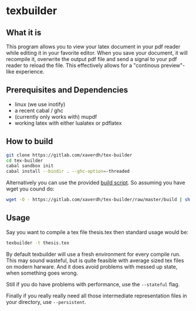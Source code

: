 # texbuilder
## What it is

This program allows you to view your latex document in your pdf
reader while editing it in your favorite editor. When you save
your document, it will recompile it, overwrite the output pdf file
and send a signal to your pdf reader to reload the file.
This effectively allows for a "continous preview"-like experience.

## Prerequisites and Dependencies
  * linux (we use inotify)
  * a recent cabal / ghc
  * (currently only works with) mupdf
  * working latex with either lualatex or pdflatex

## How to build

```sh
git clone https://gitlab.com/xaverdh/tex-builder
cd tex-builder
cabal sandbox init
cabal install --bindir . --ghc-option=-threaded
```
Alternatively you can use the provided [build script][build-script].
So assuming you have wget you cound do:

```sh
wget -O - https://gitlab.com/xaverdh/tex-builder/raw/master/build | sh
```

## Usage

Say you want to compile a tex file thesis.tex then standard usage would be:
```sh
texbuilder -t thesis.tex
```
By default texbuilder will use a fresh environment for every compile run. This may
sound wasteful, but is quite feasible with average sized tex files on modern harware.
And it does avoid problems with messed up state, when something goes wrong.

Still if you do have problems with performance, use the ` --stateful ` flag.

Finally if you really really need all those intermediate representation files
in your directory, use ` --persistent `.


[build-script]: https://gitlab.com/xaverdh/tex-builder/blob/master/build

